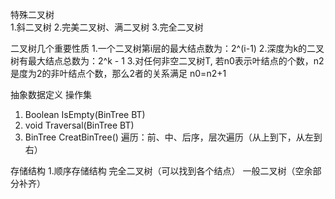 特殊二叉树  
1.斜二叉树
2.完美二叉树、满二叉树
3.完全二叉树

二叉树几个重要性质
1.一个二叉树第i层的最大结点数为：2^(i-1)
2.深度为k的二叉树有最大结点总数为：2^k - 1
3.对任何非空二叉树T, 若n0表示叶结点的个数，n2是度为2的非叶结点个数，那么2者的关系满足 n0=n2+1

抽象数据定义
操作集
1. Boolean IsEmpty(BinTree BT)
2. void Traversal(BinTree BT)
3. BinTree CreatBinTree()
遍历：前、中、后序，层次遍历（从上到下，从左到右）

存储结构
1.顺序存储结构
  完全二叉树（可以找到各个结点）
  一般二叉树（空余部分补齐）
  
